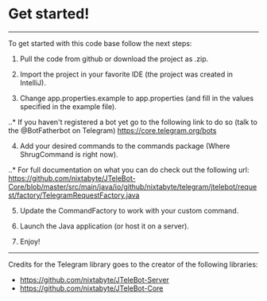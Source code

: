 # Get started!
------

To get started with this code base follow the next steps:


1. Pull the code from github or download the project as .zip.

2. Import the project in your favorite IDE (the project was created in IntelliJ).

3. Change app.properties.example to app.properties (and fill in the values specified in the example file).

..* If you haven't registered a bot yet go to the following link to do so (talk to the @BotFatherbot on Telegram) https://core.telegram.org/bots

4. Add your desired commands to the commands package (Where ShrugCommand is right now).

..* For full documentation on what you can do check out the following url: https://github.com/nixtabyte/JTeleBot-Core/blob/master/src/main/java/io/github/nixtabyte/telegram/jtelebot/request/factory/TelegramRequestFactory.java

5. Update the CommandFactory to work with your custom command.

6. Launch the Java application (or host it on a server).

7. Enjoy!


------
Credits for the Telegram library goes to the creator of the following libraries:
- https://github.com/nixtabyte/JTeleBot-Server
- https://github.com/nixtabyte/JTeleBot-Core